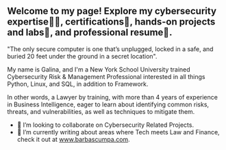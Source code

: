 ## Welcome to my page! Explore my cybersecurity expertise👩‍💻, certifications📃, hands-on projects and labs🔬, and professional resume📜. 

"The only secure computer is one that’s unplugged, locked in a safe, and buried 20 feet under the ground in a secret location".

My name is Galina, and I'm a New York School University trained Cybersecurity Risk & Management Professional interested in all things Python, Linux, and SQL, in addition to Framework.

In other words, a Lawyer by training, with more than 4 years of experience in Business Intelligence, eager to learn about identifying common risks, threats, and vulnerabilities, as well as techniques to mitigate them.

- 👯 I’m looking to collaborate on Cybersecurity Related Projects. 
- 🔭 I’m currently writing about areas where Tech meets Law and Finance, check it out at www.barbascumpa.com. 

<!--
**GBarbascumpa/GBarbascumpa** is a ✨ _special_ ✨ repository because its `README.md` (this file) appears on your GitHub profile.

Here are some ideas to get you started:

- 🔭 I’m currently working on ...
- 🌱 I’m currently learning ...
- 👯 I’m looking to collaborate on ...
- 🤔 I’m looking for help with ...
- 💬 Ask me about ...
- 📫 How to reach me: ...
- 😄 Pronouns: ...
- ⚡ Fun fact: ...
-->
